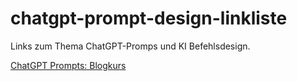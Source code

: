 # chatgpt-prompt-design-linkliste
Links zum Thema ChatGPT-Promps und KI Befehlsdesign.

[ChatGPT Prompts: Blogkurs](https://blogkurs.de/chatgpt-prompts/#deutsche-chat-gpt-prompts-liste)
